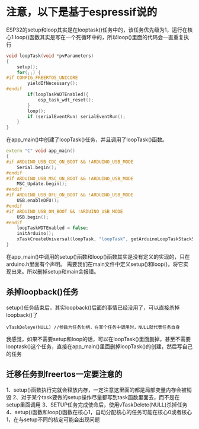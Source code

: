 # 注意，以下是基于espressif说的

ESP32的setup和loop其实是在looptask()任务中的，该任务优先级为1，运行在核心1
loop()函数其实是写在一个死循环中的，所以loop()里面的代码会一直重复执行
```c++
void loopTask(void *pvParameters)
{
    setup();
    for(;;) {
#if CONFIG_FREERTOS_UNICORE
        yieldIfNecessary();
#endif
        if(loopTaskWDTEnabled){
            esp_task_wdt_reset();
        }
        loop();
        if (serialEventRun) serialEventRun();
    }
}
```
在app_main()中创建了loopTask()任务，并且调用了loopTask()函数。

```c++
extern "C" void app_main()
{
#if ARDUINO_USB_CDC_ON_BOOT && !ARDUINO_USB_MODE
    Serial.begin();
#endif
#if ARDUINO_USB_MSC_ON_BOOT && !ARDUINO_USB_MODE
    MSC_Update.begin();
#endif
#if ARDUINO_USB_DFU_ON_BOOT && !ARDUINO_USB_MODE
    USB.enableDFU();
#endif
#if ARDUINO_USB_ON_BOOT && !ARDUINO_USB_MODE
    USB.begin();
#endif
    loopTaskWDTEnabled = false;
    initArduino();
    xTaskCreateUniversal(loopTask, "loopTask", getArduinoLoopTaskStackSize(), NULL, 1, &loopTaskHandle, ARDUINO_RUNNING_CORE);
}

```

在app_main()中调用的setup()函数和loop()函数其实是没有定义的实现的，只在arduino.h里面有个声明。
需要我们在main文件中定义setup()和loop()，将它实现出来。所以删掉setup和main会报错。


## 杀掉loopback()任务

setup()任务结束后，其实loopback()后面的事情已经没用了，可以直接杀掉loopback()了

    vTaskDeleye(NULL) //参数为任务句柄，在某个任务中调用时，NULL就代表任务自身



我感觉，如果不需要setup和loop的话，可以在loopTask()里面删掉，甚至不需要looptask()这个任务，直接在app_main()里面删掉loopTask()的创建，然后写自己的任务

## 迁移任务到freertos一定要注意的

1、setup()函数执行完就会释放内存，一定注意这里面的都是局部变量内存会被销毁
2、对于某个task要做的setup操作尽量都写到task函数里面去，而不是在setup里面调用
3、SETUP任务完成使命后，使用vTaskDelete(NULL)杀掉任务
4、setup()函数和loop()函数在核心1，自动分配核心的任务可能在核心0或者核心1，在与setup不同的核定可能会出现问题
